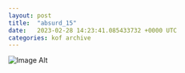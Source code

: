 ```yaml
---
layout:	post
title:	"absurd_15"
date:	2023-02-28 14:23:41.085433732 +0000 UTC
categories:	kof archive
---
```


![Image Alt](https://k0f.github.io/assets/absurd_15.png)